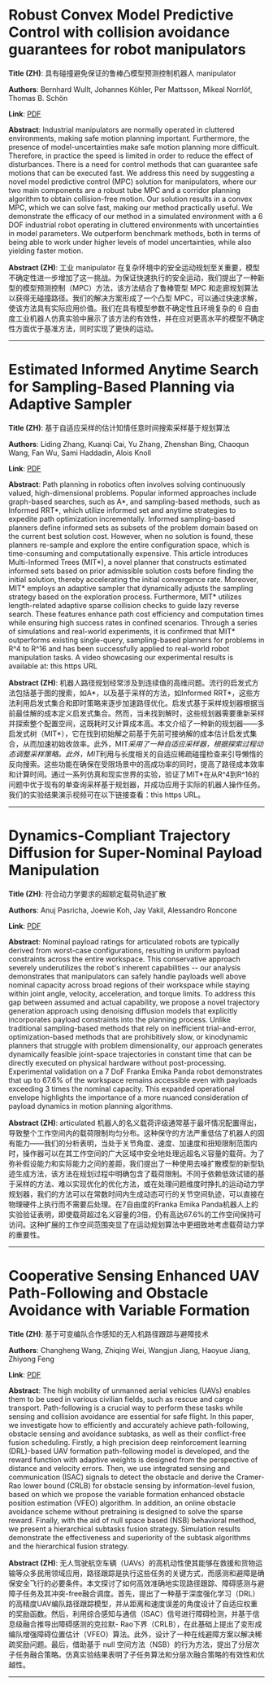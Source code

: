 # Robust Convex Model Predictive Control with collision avoidance guarantees for robot manipulators 

**Title (ZH)**: 具有碰撞避免保证的鲁棒凸模型预测控制机器人 manipulator 

**Authors**: Bernhard Wullt, Johannes Köhler, Per Mattsson, Mikeal Norrlöf, Thomas B. Schön  

**Link**: [PDF](https://arxiv.org/pdf/2508.21677)  

**Abstract**: Industrial manipulators are normally operated in cluttered environments, making safe motion planning important. Furthermore, the presence of model-uncertainties make safe motion planning more difficult. Therefore, in practice the speed is limited in order to reduce the effect of disturbances. There is a need for control methods that can guarantee safe motions that can be executed fast. We address this need by suggesting a novel model predictive control (MPC) solution for manipulators, where our two main components are a robust tube MPC and a corridor planning algorithm to obtain collision-free motion. Our solution results in a convex MPC, which we can solve fast, making our method practically useful. We demonstrate the efficacy of our method in a simulated environment with a 6 DOF industrial robot operating in cluttered environments with uncertainties in model parameters. We outperform benchmark methods, both in terms of being able to work under higher levels of model uncertainties, while also yielding faster motion. 

**Abstract (ZH)**: 工业 manipulator 在复杂环境中的安全运动规划至关重要，模型不确定性进一步增加了这一挑战。为保证快速执行的安全运动，我们提出了一种新型的模型预测控制（MPC）方法，该方法结合了鲁棒管型 MPC 和走廊规划算法以获得无碰撞路径。我们的解决方案形成了一个凸型 MPC，可以通过快速求解，使该方法具有实际应用价值。我们在具有模型参数不确定性且环境复杂的 6 自由度工业机器人仿真实验中展示了该方法的有效性，并在应对更高水平的模型不确定性方面优于基准方法，同时实现了更快的运动。 

---
# Estimated Informed Anytime Search for Sampling-Based Planning via Adaptive Sampler 

**Title (ZH)**: 基于自适应采样的估计知情任意时间搜索采样基于规划算法 

**Authors**: Liding Zhang, Kuanqi Cai, Yu Zhang, Zhenshan Bing, Chaoqun Wang, Fan Wu, Sami Haddadin, Alois Knoll  

**Link**: [PDF](https://arxiv.org/pdf/2508.21549)  

**Abstract**: Path planning in robotics often involves solving continuously valued, high-dimensional problems. Popular informed approaches include graph-based searches, such as A*, and sampling-based methods, such as Informed RRT*, which utilize informed set and anytime strategies to expedite path optimization incrementally. Informed sampling-based planners define informed sets as subsets of the problem domain based on the current best solution cost. However, when no solution is found, these planners re-sample and explore the entire configuration space, which is time-consuming and computationally expensive. This article introduces Multi-Informed Trees (MIT*), a novel planner that constructs estimated informed sets based on prior admissible solution costs before finding the initial solution, thereby accelerating the initial convergence rate. Moreover, MIT* employs an adaptive sampler that dynamically adjusts the sampling strategy based on the exploration process. Furthermore, MIT* utilizes length-related adaptive sparse collision checks to guide lazy reverse search. These features enhance path cost efficiency and computation times while ensuring high success rates in confined scenarios. Through a series of simulations and real-world experiments, it is confirmed that MIT* outperforms existing single-query, sampling-based planners for problems in R^4 to R^16 and has been successfully applied to real-world robot manipulation tasks. A video showcasing our experimental results is available at: this https URL 

**Abstract (ZH)**: 机器人路径规划经常涉及到连续值的高维问题。流行的启发式方法包括基于图的搜索，如A*，以及基于采样的方法，如Informed RRT*，这些方法利用启发式集合和即时策略来逐步加速路径优化。启发式基于采样规划器根据当前最佳解的成本定义启发式集合。然而，当未找到解时，这些规划器需要重新采样并探索整个配置空间，这既耗时又计算成本高。本文介绍了一种新的规划器——多启发式树（MIT*），它在找到初始解之前基于先前可接纳解的成本估计启发式集合，从而加速初始收敛率。此外，MIT*采用了一种自适应采样器，根据探索过程动态调整采样策略。此外，MIT*利用与长度相关的自适应稀疏碰撞检查来引导懒惰的反向搜索。这些功能在确保在受限场景中的高成功率的同时，提高了路径成本效率和计算时间。通过一系列仿真和现实世界的实验，验证了MIT*在从R^4到R^16的问题中优于现有的单查询采样基于规划器，并成功应用于实际的机器人操作任务。我们的实验结果演示视频可在以下链接查看：this https URL。 

---
# Dynamics-Compliant Trajectory Diffusion for Super-Nominal Payload Manipulation 

**Title (ZH)**: 符合动力学要求的超额定载荷轨迹扩散 

**Authors**: Anuj Pasricha, Joewie Koh, Jay Vakil, Alessandro Roncone  

**Link**: [PDF](https://arxiv.org/pdf/2508.21375)  

**Abstract**: Nominal payload ratings for articulated robots are typically derived from worst-case configurations, resulting in uniform payload constraints across the entire workspace. This conservative approach severely underutilizes the robot's inherent capabilities -- our analysis demonstrates that manipulators can safely handle payloads well above nominal capacity across broad regions of their workspace while staying within joint angle, velocity, acceleration, and torque limits. To address this gap between assumed and actual capability, we propose a novel trajectory generation approach using denoising diffusion models that explicitly incorporates payload constraints into the planning process. Unlike traditional sampling-based methods that rely on inefficient trial-and-error, optimization-based methods that are prohibitively slow, or kinodynamic planners that struggle with problem dimensionality, our approach generates dynamically feasible joint-space trajectories in constant time that can be directly executed on physical hardware without post-processing. Experimental validation on a 7 DoF Franka Emika Panda robot demonstrates that up to 67.6% of the workspace remains accessible even with payloads exceeding 3 times the nominal capacity. This expanded operational envelope highlights the importance of a more nuanced consideration of payload dynamics in motion planning algorithms. 

**Abstract (ZH)**: articulated 机器人的名义载荷评级通常基于最坏情况配置得出，导致整个工作空间内的载荷限制均匀分布。这种保守的方法严重低估了机器人的固有能力——我们的分析表明，当处于关节角度、速度、加速度和扭矩限制范围内时，操作器可以在其工作空间的广大区域中安全地处理远超名义容量的载荷。为了弥补假设能力和实际能力之间的差距，我们提出了一种使用去噪扩散模型的新型轨迹生成方法，该方法在规划过程中明确包含了载荷限制。不同于依赖低效试错的基于采样的方法、难以实现优化的优化方法，或在处理问题维度时挣扎的运动动力学规划器，我们的方法可以在常数时间内生成动态可行的关节空间轨迹，可以直接在物理硬件上执行而不需要后处理。在7自由度的Franka Emika Panda机器人上的实验验证表明，即使载荷超过名义容量的3倍，仍有高达67.6%的工作空间保持可访问。这种扩展的工作空间范围突显了在运动规划算法中更细致地考虑载荷动力学的重要性。 

---
# Cooperative Sensing Enhanced UAV Path-Following and Obstacle Avoidance with Variable Formation 

**Title (ZH)**: 基于可变编队合作感知的无人机路径跟踪与避障技术 

**Authors**: Changheng Wang, Zhiqing Wei, Wangjun Jiang, Haoyue Jiang, Zhiyong Feng  

**Link**: [PDF](https://arxiv.org/pdf/2508.21316)  

**Abstract**: The high mobility of unmanned aerial vehicles (UAVs) enables them to be used in various civilian fields, such as rescue and cargo transport. Path-following is a crucial way to perform these tasks while sensing and collision avoidance are essential for safe flight. In this paper, we investigate how to efficiently and accurately achieve path-following, obstacle sensing and avoidance subtasks, as well as their conflict-free fusion scheduling. Firstly, a high precision deep reinforcement learning (DRL)-based UAV formation path-following model is developed, and the reward function with adaptive weights is designed from the perspective of distance and velocity errors. Then, we use integrated sensing and communication (ISAC) signals to detect the obstacle and derive the Cramer-Rao lower bound (CRLB) for obstacle sensing by information-level fusion, based on which we propose the variable formation enhanced obstacle position estimation (VFEO) algorithm. In addition, an online obstacle avoidance scheme without pretraining is designed to solve the sparse reward. Finally, with the aid of null space based (NSB) behavioral method, we present a hierarchical subtasks fusion strategy. Simulation results demonstrate the effectiveness and superiority of the subtask algorithms and the hierarchical fusion strategy. 

**Abstract (ZH)**: 无人驾驶航空车辆（UAVs）的高机动性使其能够在救援和货物运输等众多民用领域应用，路径跟踪是执行这些任务的关键方式，而感测和避障是确保安全飞行的必要条件。本文探讨了如何高效准确地实现路径跟踪、障碍感测与避障子任务及其冲突-free融合调度。首先，提出了一种基于深度强化学习（DRL）的高精度UAV编队路径跟踪模型，并从距离和速度误差的角度设计了自适应权重的奖励函数。然后，利用综合感知与通信（ISAC）信号进行障碍检测，并基于信息级融合推导出障碍感测的克拉默- Rao下界（CRLB），在此基础上提出了变形成编队增强障碍位置估计（VFEO）算法。此外，设计了一种在线避障方案以解决稀疏奖励问题。最后，借助基于 null 空间方法（NSB）的行为方法，提出了分层次子任务融合策略。仿真实验结果表明了子任务算法和分层次融合策略的有效性和优越性。 

---
